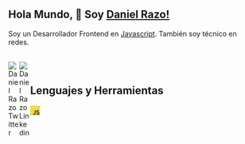 ## Hola Mundo, 👋 Soy [Daniel Razo!](https://dannielrazo.github.io/Portafolio)


  Soy un Desarrollador Frontend en [Javascript](https://javascript.com). También soy técnico en redes.

<br>
<a href="https://twitter.com/Danniel_razo">
<img align="left" alt="Daniel Razo Twitter" width="22px" src="https://icongr.am/fontawesome/twitter.svg?size=128&color=70c8ff" />
</a>
<a href="https://www.linkedin.com/in/dannielrazo/">
<img align="left" alt="Daniel Razo Linkedin" width="22px" src="https://icongr.am/fontawesome/linkedin.svg?size=128&color=70c8ff" />
</a>

<br />

## Lenguajes y Herramientas
<code><img height="20" src="https://raw.githubusercontent.com/github/explore/80688e429a7d4ef2fca1e82350fe8e3517d3494d/topics/javascript/javascript.png"></code>


<!--
**Dannielrazo/Dannielrazo** is a ✨ _special_ ✨ repository because its `README.md` (this file) appears on your GitHub profile.

Here are some ideas to get you started:

- 🔭 I’m currently working on ...
- 🌱 I’m currently learning ...
- 👯 I’m looking to collaborate on ...
- 🤔 I’m looking for help with ...
- 💬 Ask me about ...
- 📫 How to reach me: ...
- 😄 Pronouns: ...
- ⚡ Fun fact: ...
-->
